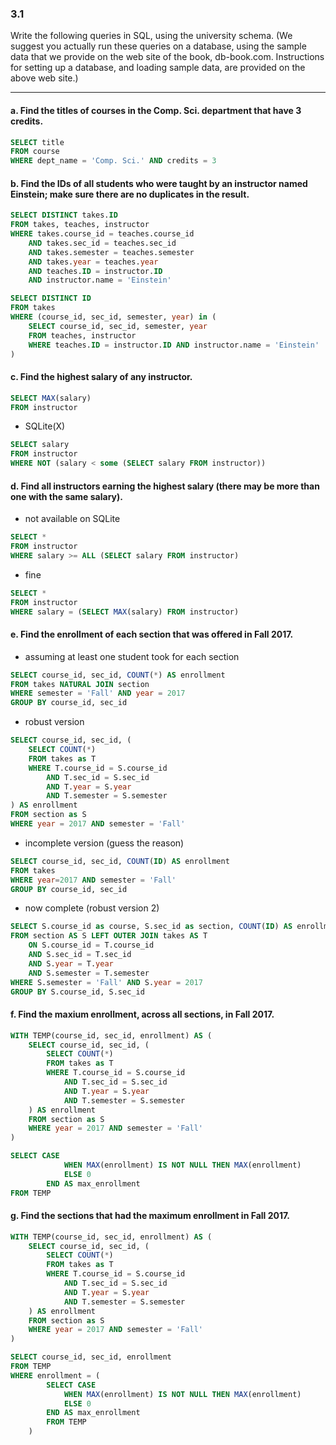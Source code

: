 ### 3.1
Write the following queries in SQL, using the university schema. (We suggest
you actually run these queries on a database, using the sample data that we
provide on the web site of the book, db-book.com. Instructions for setting up
a database, and loading sample data, are provided on the above web site.)

---

#### a. Find the titles of courses in the Comp. Sci. department that have 3 credits.    
```SQL
SELECT title
FROM course
WHERE dept_name = 'Comp. Sci.' AND credits = 3
```

#### b. Find the IDs of all students who were taught by an instructor named Einstein; make sure there are no duplicates in the result.
```SQL
SELECT DISTINCT takes.ID
FROM takes, teaches, instructor
WHERE takes.course_id = teaches.course_id 
    AND takes.sec_id = teaches.sec_id 
    AND takes.semester = teaches.semester
    AND takes.year = teaches.year 
    AND teaches.ID = instructor.ID
    AND instructor.name = 'Einstein'
```

```SQL
SELECT DISTINCT ID
FROM takes
WHERE (course_id, sec_id, semester, year) in (
    SELECT course_id, sec_id, semester, year
    FROM teaches, instructor
    WHERE teaches.ID = instructor.ID AND instructor.name = 'Einstein'
)
```

#### c. Find the highest salary of any instructor.
```SQL
SELECT MAX(salary)
FROM instructor
```

+ SQLite(X)
```SQL
SELECT salary
FROM instructor
WHERE NOT (salary < some (SELECT salary FROM instructor)) 
```

#### d. Find all instructors earning the highest salary (there may be more than one with the same salary).

+ not available on SQLite 
```SQL
SELECT *
FROM instructor
WHERE salary >= ALL (SELECT salary FROM instructor)
```

+ fine
```SQL
SELECT * 
FROM instructor
WHERE salary = (SELECT MAX(salary) FROM instructor)
```

#### e. Find the enrollment of each section that was offered in Fall 2017.

+ assuming at least one student took for each section
```SQL
SELECT course_id, sec_id, COUNT(*) AS enrollment
FROM takes NATURAL JOIN section
WHERE semester = 'Fall' AND year = 2017
GROUP BY course_id, sec_id
```
   
+ robust version   
```SQL
SELECT course_id, sec_id, (
    SELECT COUNT(*)
    FROM takes as T
    WHERE T.course_id = S.course_id 
        AND T.sec_id = S.sec_id
        AND T.year = S.year
        AND T.semester = S.semester 
) AS enrollment
FROM section as S
WHERE year = 2017 AND semester = 'Fall'
```

+ incomplete version (guess the reason)
```SQL
SELECT course_id, sec_id, COUNT(ID) AS enrollment
FROM takes
WHERE year=2017 AND semester = 'Fall'
GROUP BY course_id, sec_id
``` 

+ now complete (robust version 2)   
```SQL
SELECT S.course_id as course, S.sec_id as section, COUNT(ID) AS enrollment
FROM section AS S LEFT OUTER JOIN takes AS T
    ON S.course_id = T.course_id 
    AND S.sec_id = T.sec_id
    AND S.year = T.year
    AND S.semester = T.semester
WHERE S.semester = 'Fall' AND S.year = 2017
GROUP BY S.course_id, S.sec_id
```
#### f. Find the maxium enrollment, across all sections, in Fall 2017.
```SQL
WITH TEMP(course_id, sec_id, enrollment) AS (
    SELECT course_id, sec_id, (
        SELECT COUNT(*)
        FROM takes as T
        WHERE T.course_id = S.course_id 
            AND T.sec_id = S.sec_id
            AND T.year = S.year
            AND T.semester = S.semester 
    ) AS enrollment
    FROM section as S
    WHERE year = 2017 AND semester = 'Fall'
)

SELECT CASE
            WHEN MAX(enrollment) IS NOT NULL THEN MAX(enrollment)
            ELSE 0
        END AS max_enrollment
FROM TEMP
```
 

#### g. Find the sections that had the maximum enrollment in Fall 2017.
```SQL
WITH TEMP(course_id, sec_id, enrollment) AS (
    SELECT course_id, sec_id, (
        SELECT COUNT(*)
        FROM takes as T
        WHERE T.course_id = S.course_id 
            AND T.sec_id = S.sec_id
            AND T.year = S.year
            AND T.semester = S.semester 
    ) AS enrollment
    FROM section as S
    WHERE year = 2017 AND semester = 'Fall'
)

SELECT course_id, sec_id, enrollment 
FROM TEMP
WHERE enrollment = (
        SELECT CASE
            WHEN MAX(enrollment) IS NOT NULL THEN MAX(enrollment)
            ELSE 0
        END AS max_enrollment
        FROM TEMP
    )
```
